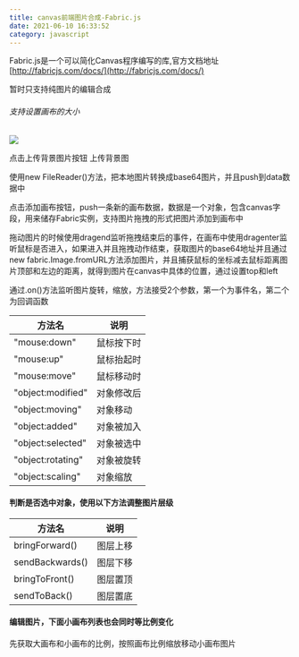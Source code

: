 ```yaml
---
title: canvas前端图片合成-Fabric.js
date: 2021-06-10 16:33:52
category: javascript
---
```

Fabric.js是一个可以简化Canvas程序编写的库,官方文档地址[http://fabricjs.com/docs/](http://fabricjs.com/docs/)

暂时只支持纯图片的编辑合成

###### 支持设置画布的大小

![](https://upload-images.jianshu.io/upload_images/10024246-e7ecd000a4d55435.png?imageMogr2/auto-orient/strip%7CimageView2/2/w/1240)


点击上传背景图片按钮 上传背景图

使用new FileReader()方法，把本地图片转换成base64图片，并且push到data数据中

点击添加画布按钮，push一条新的画布数据，数据是一个对象，包含canvas字段，用来储存Fabric实例，支持图片拖拽的形式把图片添加到画布中

拖动图片的时候使用dragend监听拖拽结束后的事件，在画布中使用dragenter监听鼠标是否进入，如果进入并且拖拽动作结束，获取图片的base64地址并且通过new fabric.Image.fromURL方法添加图片，并且捕获鼠标的坐标减去鼠标距离图片顶部和左边的距离，就得到图片在canvas中具体的位置，通过设置top和left

通过.on()方法监听图片旋转，缩放，方法接受2个参数，第一个为事件名，第二个为回调函数

| 方法名 | 说明 |
| --- | --- |
| "mouse:down" | 鼠标按下时 |
| "mouse:up" | 鼠标抬起时 |
| "mouse:move" | 鼠标移动时 |
| "object:modified" | 对象修改后 |
| "object:moving" | 对象移动 |
| "object:added" | 对象被加入 |
| "object:selected" | 对象被选中 |
| "object:rotating" | 对象被旋转 |
| "object:scaling" | 对象缩放 |

#### 判断是否选中对象，使用以下方法调整图片层级

| 方法名 | 说明 |
| --- | --- |
| bringForward() | 图层上移 |
| sendBackwards() | 图层下移 |
| bringToFront() | 图层置顶 |
| sendToBack() | 图层置底 |

#### 编辑图片，下面小画布列表也会同时等比例变化

先获取大画布和小画布的比例，按照画布比例缩放移动小画布图片
